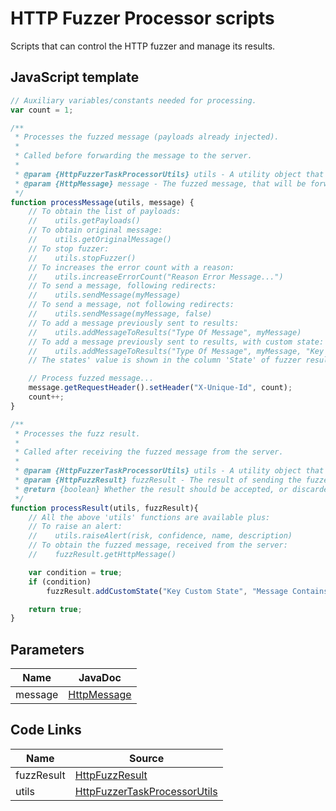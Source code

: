 HTTP Fuzzer Processor scripts
=============================

Scripts that can control the HTTP fuzzer and manage its results.

## JavaScript template

```JavaScript
// Auxiliary variables/constants needed for processing.
var count = 1;

/**
 * Processes the fuzzed message (payloads already injected).
 * 
 * Called before forwarding the message to the server.
 * 
 * @param {HttpFuzzerTaskProcessorUtils} utils - A utility object that contains functions that ease common tasks.
 * @param {HttpMessage} message - The fuzzed message, that will be forward to the server.
 */
function processMessage(utils, message) {
    // To obtain the list of payloads:
    //    utils.getPayloads()
    // To obtain original message:
    //    utils.getOriginalMessage()
    // To stop fuzzer:
    //    utils.stopFuzzer()
    // To increases the error count with a reason:
    //    utils.increaseErrorCount("Reason Error Message...")
    // To send a message, following redirects:
    //    utils.sendMessage(myMessage)
    // To send a message, not following redirects:
    //    utils.sendMessage(myMessage, false)
    // To add a message previously sent to results:
    //    utils.addMessageToResults("Type Of Message", myMessage)
    // To add a message previously sent to results, with custom state:
    //    utils.addMessageToResults("Type Of Message", myMessage, "Key Custom State", "Value Custom State")
    // The states' value is shown in the column 'State' of fuzzer results tab

    // Process fuzzed message...
    message.getRequestHeader().setHeader("X-Unique-Id", count);
    count++;
}

/**
 * Processes the fuzz result.
 * 
 * Called after receiving the fuzzed message from the server.
 * 
 * @param {HttpFuzzerTaskProcessorUtils} utils - A utility object that contains functions that ease common tasks.
 * @param {HttpFuzzResult} fuzzResult - The result of sending the fuzzed message.
 * @return {boolean} Whether the result should be accepted, or discarded and not shown.
 */
function processResult(utils, fuzzResult){
    // All the above 'utils' functions are available plus:
    // To raise an alert:
    //    utils.raiseAlert(risk, confidence, name, description)
    // To obtain the fuzzed message, received from the server:
    //    fuzzResult.getHttpMessage()

    var condition = true;
    if (condition)
        fuzzResult.addCustomState("Key Custom State", "Message Contains X")

    return true;
}

```

## Parameters
| Name | JavaDoc |
| --- | --- |
| message | [HttpMessage](https://static.javadoc.io/org.zaproxy/zap/2.8.0/org/parosproxy/paros/network/HttpMessage.html) |

## Code Links
| Name | Source |
| --- | --- |
| fuzzResult | [HttpFuzzResult](https://github.com/zaproxy/zap-extensions/blob/master/addOns/fuzz/src/main/java/org/zaproxy/zap/extension/fuzz/httpfuzzer/HttpFuzzResult.java) |
| utils | [HttpFuzzerTaskProcessorUtils](https://github.com/zaproxy/zap-extensions/blob/master/addOns/fuzz/src/main/java/org/zaproxy/zap/extension/fuzz/httpfuzzer/HttpFuzzerTaskProcessorUtils.java) |

